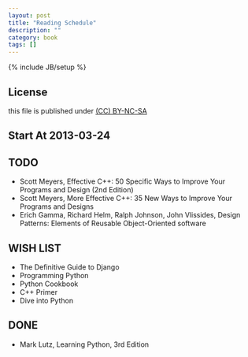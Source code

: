 ```yaml
---
layout: post
title: "Reading Schedule"
description: ""
category: book
tags: []
---
```

{% include JB/setup %}
## License
this file is published under [(CC) BY-NC-SA](http://creativecommons.org/licenses/by-nc-sa/3.0/)

## Start At 2013-03-24

## TODO
* Scott Meyers, Effective C++: 50 Specific Ways to Improve Your Programs and Design (2nd Edition)
* Scott Meyers, More Effective C++: 35 New Ways to Improve Your Programs and Designs
* Erich Gamma, Richard Helm, Ralph Johnson, John Vlissides, Design Patterns: Elements of Reusable Object-Oriented software

## WISH LIST
* The Definitive Guide to Django
* Programming Python
* Python Cookbook
* C++ Primer
* Dive into Python

## DONE
* Mark Lutz, Learning Python, 3rd Edition
